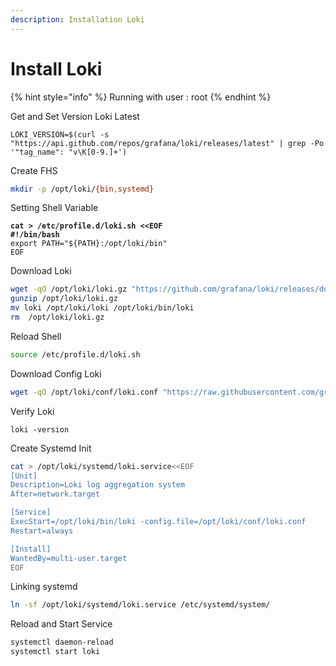 ```yaml
---
description: Installation Loki
---
```


# Install Loki

{% hint style="info" %}
Running with user : root
{% endhint %}

Get and Set Version Loki Latest

```
LOKI_VERSION=$(curl -s "https://api.github.com/repos/grafana/loki/releases/latest" | grep -Po '"tag_name": "v\K[0-9.]+')
```

Create FHS

```bash
mkdir -p /opt/loki/{bin,systemd}
```

Setting Shell Variable

<pre class="language-bash"><code class="lang-bash"><strong>cat > /etc/profile.d/loki.sh &#x3C;&#x3C;EOF
</strong><strong>#!/bin/bash
</strong>export PATH="${PATH}:/opt/loki/bin"
EOF
</code></pre>

Download Loki

```bash
wget -qO /opt/loki/loki.gz "https://github.com/grafana/loki/releases/download/v${LOKI_VERSION}/loki-linux-amd64.zip"
gunzip /opt/loki/loki.gz
mv loki /opt/loki/loki /opt/loki/bin/loki
rm  /opt/loki/loki.gz
```

Reload Shell

```bash
source /etc/profile.d/loki.sh
```

Download Config Loki

```bash
wget -qO /opt/loki/conf/loki.conf "https://raw.githubusercontent.com/grafana/loki/v${LOKI_VERSION}/cmd/loki/loki-local-config.yaml"
```

Verify Loki

```
loki -version
```

Create Systemd Init

```bash
cat > /opt/loki/systemd/loki.service<<EOF
[Unit]
Description=Loki log aggregation system
After=network.target

[Service]
ExecStart=/opt/loki/bin/loki -config.file=/opt/loki/conf/loki.conf
Restart=always

[Install]
WantedBy=multi-user.target
EOF
```

Linking systemd

```bash
ln -sf /opt/loki/systemd/loki.service /etc/systemd/system/
```

Reload and Start Service

```bash
systemctl daemon-reload
systemctl start loki
```
